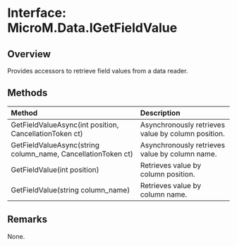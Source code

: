 # Interface: MicroM.Data.IGetFieldValue
## Overview
Provides accessors to retrieve field values from a data reader.

## Methods
| Method | Description |
|:------------|:-------------|
| GetFieldValueAsync<T>(int position, CancellationToken ct) | Asynchronously retrieves value by column position. |
| GetFieldValueAsync<T>(string column_name, CancellationToken ct) | Asynchronously retrieves value by column name. |
| GetFieldValue<T>(int position) | Retrieves value by column position. |
| GetFieldValue<T>(string column_name) | Retrieves value by column name. |

## Remarks
None.


